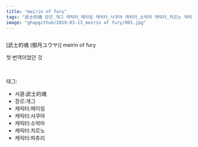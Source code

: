 ```yaml
---
title: "meirin of fury"
tags: "武士的魂 장르_개그 캐릭터_메이링 캐릭터_사쿠야 캐릭터_소악마 캐릭터_치르노 캐릭터_파츄리 御月ユウヤ 동방／동인지／이쪽_번역"
image: "ghapgithub/2019-03-13_meirin of fury/001.jpg"
---
```

<div class="article">
<div class="article-entry" itemprop="articleBody">
<p><img alt="" src="{{ site.nasurl }}/ghapgithub/2019-03-13_meirin of fury/001.jpg"/><br/><img alt="" src="{{ site.nasurl }}/ghapgithub/2019-03-13_meirin of fury/002.jpg"/><br/><img alt="" src="{{ site.nasurl }}/ghapgithub/2019-03-13_meirin of fury/003.jpg"/><br/><img alt="" src="{{ site.nasurl }}/ghapgithub/2019-03-13_meirin of fury/004.jpg"/><br/><img alt="" src="{{ site.nasurl }}/ghapgithub/2019-03-13_meirin of fury/005.jpg"/><br/><img alt="" src="{{ site.nasurl }}/ghapgithub/2019-03-13_meirin of fury/006.jpg"/><br/><img alt="" src="{{ site.nasurl }}/ghapgithub/2019-03-13_meirin of fury/007.jpg"/><br/><img alt="" src="{{ site.nasurl }}/ghapgithub/2019-03-13_meirin of fury/008.jpg"/><br/><img alt="" src="{{ site.nasurl }}/ghapgithub/2019-03-13_meirin of fury/009.jpg"/><br/><img alt="" src="{{ site.nasurl }}/ghapgithub/2019-03-13_meirin of fury/010.jpg"/><br/><img alt="" src="{{ site.nasurl }}/ghapgithub/2019-03-13_meirin of fury/011.jpg"/><br/><img alt="" src="{{ site.nasurl }}/ghapgithub/2019-03-13_meirin of fury/012.jpg"/><br/><img alt="" src="{{ site.nasurl }}/ghapgithub/2019-03-13_meirin of fury/013.jpg"/><br/><img alt="" src="{{ site.nasurl }}/ghapgithub/2019-03-13_meirin of fury/014.jpg"/><br/><img alt="" src="{{ site.nasurl }}/ghapgithub/2019-03-13_meirin of fury/015.jpg"/><br/><img alt="" src="{{ site.nasurl }}/ghapgithub/2019-03-13_meirin of fury/016.jpg"/><br/><img alt="" src="{{ site.nasurl }}/ghapgithub/2019-03-13_meirin of fury/017.jpg"/><br/><img alt="" src="{{ site.nasurl }}/ghapgithub/2019-03-13_meirin of fury/018.jpg"/></p>
<p>[武士的魂 (御月ユウヤ)] meirin of fury</p>
<p>첫 번역이었던 것</p>
</div></div><br/>
<div class="tagTrail">
<p>태그: </p>
<ul>
<li>서클:武士的魂</li>
<li>장르:개그</li>
<li>캐릭터:메이링</li>
<li>캐릭터:사쿠야</li>
<li>캐릭터:소악마</li>
<li>캐릭터:치르노</li>
<li>캐릭터:파츄리</li>
</ul>
</div><br/>

<br/>
<p id="refer"></p>
<br/>
